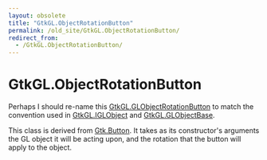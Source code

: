 ```yaml
---
layout: obsolete
title: "GtkGL.ObjectRotationButton"
permalink: /old_site/GtkGL.ObjectRotationButton/
redirect_from:
  - /GtkGL.ObjectRotationButton/
---
```


GtkGL.ObjectRotationButton
==========================

Perhaps I should re-name this [GtkGL.GLObjectRotationButton](/index.php?title=GtkGL.GLObjectRotationButton&action=edit&redlink=1 "GtkGL.GLObjectRotationButton (page does not exist)") to match the convention used in [GtkGL.IGLObject]({{site.github.url}}/old_site/GtkGL.IGLObject "GtkGL.IGLObject") and [GtkGL.GLObjectBase]({{site.github.url}}/old_site/GtkGL.GLObjectBase "GtkGL.GLObjectBase").

This class is derived from [Gtk.Button](/index.php?title=Gtk.Button&action=edit&redlink=1 "Gtk.Button (page does not exist)"). It takes as its constructor's arguments the GL object it will be acting upon, and the rotation that the button will apply to the object.


